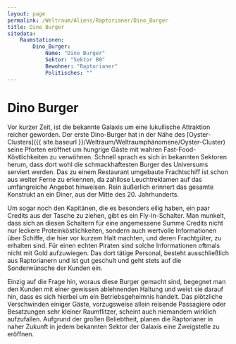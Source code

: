 ```yaml
---
layout: page
permalink: /Weltraum/Aliens/Raptorianer/Dino_Burger
title: Dino Burger
sitedata:
    Raumstationen:
        Dino_Burger:
            Name: "Dino Burger"
            Sektor: "Sektor B0"
            Bewohner: "Raptorianer"
            Politisches: ""
---
```


# Dino Burger

Vor kurzer Zeit, ist die bekannte Galaxis um eine lukullische Attraktion reicher geworden. Der erste Dino-Burger hat in der Nähe des [Oyster-Clusters]({{ site.baseurl }}/Weltraum/Weltraumphänomene/Oyster-Cluster) seine Pforten eröffnet um hungrige Gäste mit wahren Fast-Food-Köstlichkeiten zu verwöhnen. Schnell sprach es sich in bekannten Sektoren herum, dass dort wohl die schmackhaftesten Burger des Universums serviert werden. Das zu einem Restaurant umgebaute Frachtschiff ist schon aus weiter Ferne zu erkennen, da zahllose Leuchtreklamen auf das umfangreiche Angebot hinweisen. Rein äußerlich erinnert das gesamte Konstrukt an ein Diner, aus der Mitte des 20. Jahrhunderts.

Um sogar noch den Kapitänen, die es besonders eilig haben, ein paar Credits aus der Tasche zu ziehen, gibt es ein Fly-In-Schalter. Man munkelt, dass sich an diesen Schaltern für eine angemessene Summe Credits nicht nur leckere Proteinköstlichkeiten, sondern auch wertvolle Informationen über Schiffe, die hier vor kurzem Halt machten, und deren Frachtgüter, zu erhalten sind. Für einen echten Piraten sind solche Informationen oftmals nicht mit Gold aufzuwiegen. Das dort tätige Personal, besteht ausschließlich aus Raptorianern und ist gut geschult und geht stets auf die Sonderwünsche der Kunden ein.

Einzig auf die Frage hin, woraus diese Burger gemacht sind, begegnet man den Kunden mit einer gewissen ablehnenden Haltung und weist sie darauf hin, dass es sich hierbei um ein Betriebsgeheimnis handelt. Das plötzliche Verschwinden einiger Gäste, vorzugsweise allein reisende Passagiere oder Besatzungen sehr kleiner Raumflitzer, scheint auch niemandem wirklich aufzufallen. Aufgrund der großen Beliebtheit, planen die Raptorianer in naher Zukunft in jedem bekannten Sektor der Galaxis eine Zweigstelle zu eröffnen.
